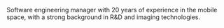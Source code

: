 Software engineering manager with 20 years of experience in the mobile space, with a strong background in R&D and imaging technologies.
